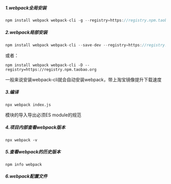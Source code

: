 ##### 1.webpack全局安装

```javascript
npm install webpack webpack-cli -g --registry=https://registry.npm.taobao.org 
```

##### 2.webpack局部安装

```javascript
npm install webpack webpack-cli --save-dev --registry=https://registry.npm.taobao.org 
```

或者：

```
npm install webpack webpack-cli -D --registry=https://registry.npm.taobao.org 
```

一般来说安装webpack-cli就会自动安装webpack，带上淘宝镜像提升下载速度

##### 3.编译

```
npx webpack index.js
```

模块的导入导出必须ES module的规范

##### 4.项目内部查看webpack版本

```
npx webpack -v
```

##### 5.查看webpack的历史版本

```
npm info webpack
```

##### 6.webpack配置文件
